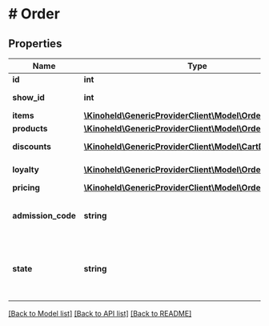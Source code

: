 # # Order

## Properties

Name | Type | Description | Notes
------------ | ------------- | ------------- | -------------
**id** | **int** | Order ID |
**show_id** | **int** | Show ID the order is attached to. |
**items** | [**\Kinoheld\GenericProviderClient\Model\OrderItem[]**](OrderItem.md) | Items of the order. | [optional]
**products** | [**\Kinoheld\GenericProviderClient\Model\OrderProduct[]**](OrderProduct.md) | Products of the order. | [optional]
**discounts** | [**\Kinoheld\GenericProviderClient\Model\CartDiscount[]**](CartDiscount.md) | Discounts applied to the order. | [optional]
**loyalty** | [**\Kinoheld\GenericProviderClient\Model\OrderLoyalty[]**](OrderLoyalty.md) | Loyalty cards applied to the order. | [optional]
**pricing** | [**\Kinoheld\GenericProviderClient\Model\OrderAllOfPricing**](OrderAllOfPricing.md) |  | [optional]
**admission_code** | **string** | The code that can be scanned by cinema staff to confirm entry to the show/event. |
**state** | **string** | The state of the order, either ORDER_STATE_CONFIRMED after cart checkout or ORDER_STATE_CANCELLED after order cancel. | [default to 'ORDER_STATE_CONFIRMED']

[[Back to Model list]](../../README.md#models) [[Back to API list]](../../README.md#endpoints) [[Back to README]](../../README.md)
